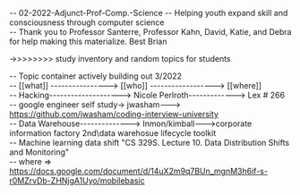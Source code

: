 -- 02-2022-Adjunct-Prof-Comp.-Science -- Helping youth expand skill and consciousness through computer science  
-- Thank you to Professor Santerre, Professor Kahn, David, Katie, and Debra for help making this materialize. Best Brian 

->>>>>>>> study inventory and random topics for students

-- Topic container actively building out 3/2022  
-- [[what]] ----------------> [[who]]   ------------------> [[where]]  
--  Hacking--------------------> Nicole Perlroth-------------> Lex # 266  
--  google engineer self study-> jwasham---> https://github.com/jwasham/coding-interview-university  
--  Data Warehouse--------------> Inmon/kimball--->corporate information factory 2nd\data warehosue lifecycle toolkit  
-- Machine learning data shift "CS 329S. Lecture 10. Data Distribution Shifts and Monitoring"  
--    where => https://docs.google.com/document/d/14uX2m9q7BUn_mgnM3h6if-s-r0MZrvDb-ZHNjgA1Uyo/mobilebasic  
